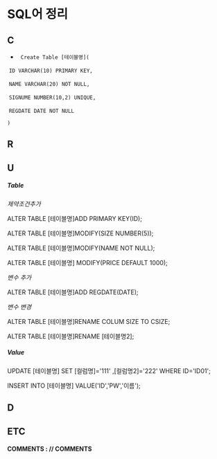 # SQL어 정리

## C

- ` Create Table [테이블명](`

​	`ID VARCHAR(10) PRIMARY KEY,`

​	`NAME VARCHAR(20) NOT NULL,`

​	`SIGNUME NUMBER(10,2) UNIQUE,`

​	`REGDATE DATE NOT NULL`

`)`

## R



## U

##### Table

*제약조건추가*

ALTER TABLE [테이블명]ADD PRIMARY KEY(ID);

ALTER TABLE [테이블명]MODIFY(SIZE NUMBER(5));

ALTER TABLE [테이블명]MODIFY(NAME NOT NULL);

ALTER TABLE [테이블명] MODIFY(PRICE DEFAULT 1000);



*변수 추가*

ALTER TABLE [테이블명]ADD REGDATE(DATE);



*변수 변경*

ALTER TABLE [테이블명]RENAME COLUM SIZE TO CSIZE;

ALTER TABLE [테이블명]RENAME [테이블명2];



##### Value

UPDATE [테이블명] SET [컬럼명]='111' ,[컬럼명2]='222' WHERE ID='ID01';



INSERT INTO [테이블명] VALUE('ID','PW','이름');



## D



## ETC

#### 	COMMENTS : // COMMENTS



